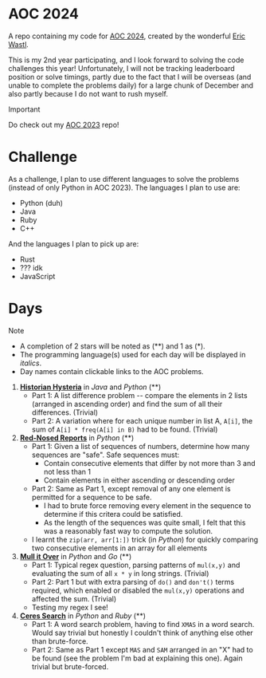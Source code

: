 # AOC 2024
A repo containing my code for [AOC 2024](https://adventofcode.com/2024/about), created by the wonderful [Eric Wastl](https://was.tl/).

This is my 2nd year participating, and I look forward to solving the code challenges this year! Unfortunately, I will not be tracking leaderboard position or solve timings, partly due to the fact that I will be overseas (and unable to complete the problems daily) for a large chunk of December and also partly because I do not want to rush myself.

> [!IMPORTANT]
> Do check out my [AOC 2023](https://github.com/KrashKart/aoc-2023) repo!

# Challenge
As a challenge, I plan to use different languages to solve the problems (instead of only Python in AOC 2023). The languages I plan to use are:
* Python (duh)
* Java
* Ruby
* C++

And the languages I plan to pick up are:
* Rust
* ??? idk
* JavaScript

# Days
> [!NOTE]
>  * A completion of 2 stars will be noted as (**) and 1 as (*).
>  * The programming language(s) used for each day will be displayed in *italics*.
>  * Day names contain clickable links to the AOC problems.

1. [**Historian Hysteria**](https://adventofcode.com/2024/day/1) in *Java* and *Python* (**)
    * Part 1: A list difference problem -- compare the elements in 2 lists (arranged in ascending order) and find the sum of all their differences. (Trivial)
    * Part 2: A variation where for each unique number in list A, `A[i]`, the sum of `A[i] * freq(A[i] in B)` had to be found. (Trivial)
2. [**Red-Nosed Reports**](https://adventofcode.com/2024/day/2) in *Python* (**)
    * Part 1: Given a list of sequences of numbers, determine how many sequences are "safe". Safe sequences must:
        * Contain consecutive elements that differ by not more than 3 and not less than 1
        * Contain elements in either ascending or descending order
    * Part 2: Same as Part 1, except removal of any one element is permitted for a sequence to be safe.
        * I had to brute force removing every element in the sequence to determine if this critera could be satisfied.
        * As the length of the sequences was quite small, I felt that this was a reasonably fast way to compute the solution.
    * I learnt the `zip(arr, arr[1:])` trick (in *Python*) for quickly comparing two consecutive elements in an array for all elements
3. [**Mull it Over**](https://adventofcode.com/2024/day/3) in *Python* and *Go* (**)
    * Part 1: Typical regex question, parsing patterns of `mul(x,y)` and evaluating the sum of all `x * y` in long strings. (Trivial)
    * Part 2: Part 1 but with extra parsing of `do()` and `don't()` terms required, which enabled or disabled the `mul(x,y)` operations and affected the sum. (Trivial)
    * Testing my regex I see!
4. [**Ceres Search**](https://adventofcode.com/2024/day/3) in *Python* and *Ruby* (**)
    * Part 1: A word search problem, having to find `XMAS` in a word search. Would say trivial but honestly I couldn't think of anything else other than brute-force.
    * Part 2: Same as Part 1 except `MAS` and `SAM` arranged in an "X" had to be found (see the problem I'm bad at explaining this one). Again trivial but brute-forced.